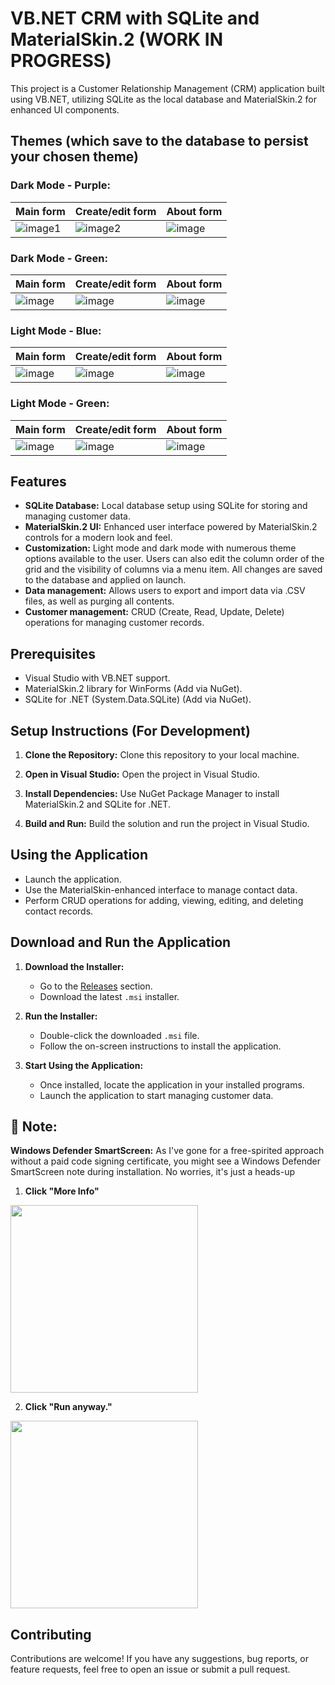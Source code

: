# VB.NET CRM with SQLite and MaterialSkin.2 (WORK IN PROGRESS)

This project is a Customer Relationship Management (CRM) application built using VB.NET, utilizing SQLite as the local database and MaterialSkin.2 for enhanced UI components.

## Themes (which save to the database to persist your chosen theme)

### Dark Mode - Purple:
| Main form | Create/edit form | About form |
|--------------------|--------------------|--------------------|
| ![image1](https://github.com/CCianfloneDev/VBCrm/assets/24930067/4304db86-e05a-4724-b31b-036b6043d19f) | ![image2](https://github.com/CCianfloneDev/VBCrm/assets/24930067/f0dae951-41f1-4f83-9bf6-fb37024da326) | ![image](https://github.com/CCianfloneDev/VBCrm/assets/24930067/48a8b5dd-1ddc-439a-9dbc-a3a841dffb15) |

### Dark Mode - Green:

| Main form | Create/edit form | About form |
|--------------------|--------------------|--------------------|
| ![image](https://github.com/CCianfloneDev/VBCrm/assets/24930067/1a82b2fa-ec83-4915-95fd-b3146cb6b996)| ![image](https://github.com/CCianfloneDev/VBCrm/assets/24930067/61d86038-8948-4317-8701-f5dd15f368eb) | ![image](https://github.com/CCianfloneDev/VBCrm/assets/24930067/64afe2f0-74b9-4ae3-b70c-01748e1ffe5f) |

### Light Mode - Blue:
| Main form | Create/edit form | About form |
|--------------------|--------------------|--------------------|
| ![image](https://github.com/CCianfloneDev/VBCrm/assets/24930067/79852e53-ec61-4f9f-884d-e22fef894774)| ![image](https://github.com/CCianfloneDev/VBCrm/assets/24930067/1b621844-cfb0-4b74-9e08-5b51bec9ed2f) | ![image](https://github.com/CCianfloneDev/VBCrm/assets/24930067/54bfffce-caff-4b57-8c0e-a5768fa5ceb0) |


### Light Mode - Green:
| Main form | Create/edit form | About form |
|--------------------|--------------------|--------------------|
| ![image](https://github.com/CCianfloneDev/VBCrm/assets/24930067/1c9544b5-2552-4fbc-b81b-9ba556044b76)| ![image](https://github.com/CCianfloneDev/VBCrm/assets/24930067/45fcd7e7-62d5-4995-8d20-99ad28111c75) | ![image](https://github.com/CCianfloneDev/VBCrm/assets/24930067/db26ce71-8bc5-45b7-9793-5418e00d6682) |

## Features

- **SQLite Database:** Local database setup using SQLite for storing and managing customer data.
- **MaterialSkin.2 UI:** Enhanced user interface powered by MaterialSkin.2 controls for a modern look and feel.
- **Customization:** Light mode and dark mode with numerous theme options available to the user. Users can also edit the column order of the grid and the visibility of columns via a menu item. All changes are saved to the database and applied on launch.
- **Data management:** Allows users to export and import data via .CSV files, as well as purging all contents.
- **Customer management:** CRUD (Create, Read, Update, Delete) operations for managing customer records.

## Prerequisites

- Visual Studio with VB.NET support.
- MaterialSkin.2 library for WinForms (Add via NuGet).
- SQLite for .NET (System.Data.SQLite) (Add via NuGet).

## Setup Instructions (For Development)

1. **Clone the Repository:**
   Clone this repository to your local machine.

2. **Open in Visual Studio:**
   Open the project in Visual Studio.

3. **Install Dependencies:**
   Use NuGet Package Manager to install MaterialSkin.2 and SQLite for .NET.

4. **Build and Run:**
   Build the solution and run the project in Visual Studio.

## Using the Application

- Launch the application.
- Use the MaterialSkin-enhanced interface to manage contact data.
- Perform CRUD operations for adding, viewing, editing, and deleting contact records.

## Download and Run the Application

1. **Download the Installer:**
   - Go to the [Releases](https://github.com/CCianfloneDev/VBCrm/releases)  section.
   - Download the latest `.msi` installer.

2. **Run the Installer:**
   - Double-click the downloaded `.msi` file.
   - Follow the on-screen instructions to install the application.

3. **Start Using the Application:**
   - Once installed, locate the application in your installed programs.
   - Launch the application to start managing customer data.
  
## 📣 Note:
**Windows Defender SmartScreen:** As I've gone for a free-spirited approach without a paid code signing certificate, you might see a Windows Defender SmartScreen note during installation. No worries, it's just a heads-up

1. **Click "More Info"**
<img src="https://github.com/CCianfloneDev/VBCrm/assets/24930067/fa3ffaf4-676f-458b-b02d-91b04c0bea3c" width="300">

2. **Click "Run anyway."**
<img src="https://github.com/CCianfloneDev/VBCrm/assets/24930067/3dc09b7d-571d-434c-9421-f3b26bca2d5b" width="300">

## Contributing

Contributions are welcome! If you have any suggestions, bug reports, or feature requests, feel free to open an issue or submit a pull request.
